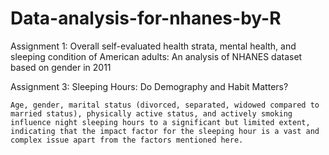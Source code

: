 # Data-analysis-for-nhanes-by-R
Assignment 1: Overall self-evaluated health strata, mental health, and sleeping condition of American adults: An analysis of NHANES dataset based on gender in 2011



Assignment 3: Sleeping Hours: Do Demography and Habit Matters?
    
    Age, gender, marital status (divorced, separated, widowed compared to married status), physically active status, and actively smoking influence night sleeping hours to a significant but limited extent, indicating that the impact factor for the sleeping hour is a vast and complex issue apart from the factors mentioned here.
